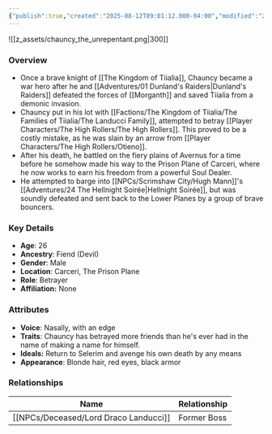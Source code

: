 ```yaml
---
{"publish":true,"created":"2025-08-12T09:01:12.000-04:00","modified":"2025-10-01T11:25:01.772-04:00","published":"2025-10-01T11:25:01.772-04:00","cssclasses":"","Age":"26","Ancestry":["Fiend (Devil)"],"Gender":"Male","Location":["Carceri, The Prison Plane"],"Role":["Betrayer"],"Affiliation":["None"],"Appearances":["[[01 Dunland's Raiders]]","[[00 -The High Rollers Campaign-]]","[[24 The Hellnight Soirée]]"]}
---
```



![[z_assets/chauncy_the_unrepentant.png|300]]

### Overview
 - Once a brave knight of [[The Kingdom of Tiialia]], Chauncy became a war hero after he and [[Adventures/01 Dunland's Raiders\|Dunland's Raiders]] defeated the forces of [[Morganth]] and saved Tiialia from a demonic invasion.
 - Chauncy put in his lot with [[Factions/The Kingdom of Tiialia/The Families of Tiialia/The Landucci Family]], attempted to betray [[Player Characters/The High Rollers/The High Rollers]]. This proved to be a costly mistake, as he was slain by an arrow from [[Player Characters/The High Rollers/Otieno]].
 - After his death, he battled on the fiery plains of Avernus for a time before he somehow made his way to the Prison Plane of Carceri, where he now works to earn his freedom from a powerful Soul Dealer.
 - He attempted to barge into [[NPCs/Scrimshaw City/Hugh Mann]]'s [[Adventures/24 The Hellnight Soirée\|Hellnight Soirée]], but was soundly defeated and sent back to the Lower Planes by a group of brave bouncers.

### Key Details
- **Age**: 26
- **Ancestry**: Fiend (Devil)
- **Gender**: Male
- **Location**: Carceri, The Prison Plane
- **Role**: Betrayer
- **Affiliation:** None

### Attributes
- **Voice**: Nasally, with an edge
- **Traits**: Chauncy has betrayed more friends than he's ever had in the name of making a name for himself.
- **Ideals:** Return to Selerim and avenge his own death by any means
- **Appearance**: Blonde hair, red eyes, black armor

### Relationships

| Name                    | Relationship |
| ----------------------- | ------------ |
| [[NPCs/Deceased/Lord Draco Landucci]] | Former Boss  |

